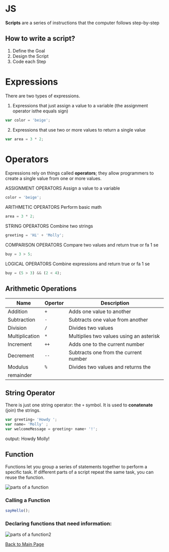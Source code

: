 # JS

**Scripts** are a series of instructions that the computer follows step-by-step

## How to write a script?

1. Define the Goal
2. Design the Script
3. Code each Step

# Expressions

There are two types of expressions.

1. Expressions that just assign a value to a variable (the assignment operator isthe equals sign)

```javascript
var color = 'beige';
```

2. Expressions that use two or more values to return a single value

```javascript
var area = 3 * 2;
```

# Operators

Expressions rely on things called **operators**; they allow programmers to
create a single value from one or more values.

ASSIGNMENT OPERATORS
Assign a value to a variable
```javascript
color = 'beige';
```

ARITHMETIC OPERATORS
Perform basic math
```javascript
area = 3 * 2;
```

STRING OPERATORS
Combine two strings
```javascript
greeting = 'Hi' + 'Molly';
```

COMPARISON OPERATORS
Compare two values and return true or fa 1 se
```javascript
buy = 3 > 5;
```

LOGICAL OPERATORS
Combine expressions and return true or fa 1 se
```javascript
buy = (5 > 3) && (2 < 4);
```
## Arithmetic Operations

| __Name__       | __Opertor__ | __Description__                       |
|----------------|-------------|---------------------------------------|
|Addition        |```+```      |Adds one value to another              |
|Subtraction     |```-```      |Subtracts one value from another       |
|Division        |```/```      |Divides two values                     |
|Multiplication  |```*```      |Multiplies two values using an asterisk|
|Increment       |```++```     |Adds one to the current number         |
|Decrement       |```--```     |Subtracts one from the current number   |
|Modulus         |```%```      |Divides two values and returns the
remainder          |


## String Operator

There is just one string operator: the ```+``` symbol.
It is used to **conatenate** (join) the strings.

```javascript
var greeting= 'Howdy ';
var name= 'Molly' ;
var welcomeMessage = greeting+ name+ '!';
```
output: Howdy Molly!

## Function

Functions let you group a series of statements together to perform a
specific task. If different parts of a script repeat the same task, you can
reuse the function.

![parts of a function](https://www.frontamentals.com/static/function-breakdown-e46e54ec2e0de641547f63411acb1d84-a3807.png "parts of a function")

### Calling a Function

```javascript
sayHello();
```
### Declaring functions that need information:

![parts of a function2](https://www.google.com/url?sa=i&source=images&cd=&ved=2ahUKEwj-6qzwncblAhXtGDQIHZqCCwcQjRx6BAgBEAQurl=https%3A%2F%2Fwww.frontamentals.com%2Ffunctions%2Fpsig=AOvVaw04ecKMtSoDHnU3gKtIau6t&ust=1572602202834369 "parts of func 2")

[Back to Main Page](https://daesystephens.github.io/learning-journal)